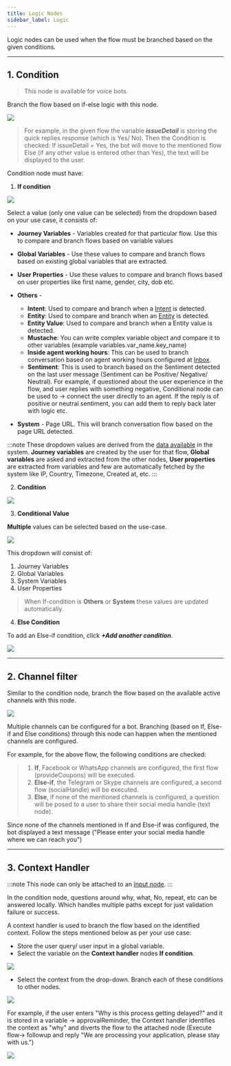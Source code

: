 ```yaml
---
title: Logic Nodes
sidebar_label: Logic 
---
```

Logic nodes can be used when the flow must be branched based on the given conditions. 

---

## 1. Condition

> This node is available for voice bots. 


Branch the flow based on if-else logic with this node.

![](https://i.imgur.com/0XiTCxA.jpg)

> For example, in the given flow the variable _**issueDetail**_ is storing the quick replies response (which is Yes/ No). Then the Condition is checked:
> If issueDetail = Yes, the bot will move to the mentioned flow 
Else (if any other value is entered other than Yes), the text will be displayed to the user. 


Condition node must have:

1. **If condition**

![](https://i.imgur.com/EncYoay.png)
 
Select a value (only one value can be selected) from the dropdown based on your use case, it consists of: 

* **Journey Variables** - Variables created for that particular flow. Use this to compare and branch flows based on variable values
* **Global Variables** - Use these values to compare and branch flows based on existing global variables that are extracted.
* **User Properties** - Use these values to compare and branch flows based on user properties like first name, gender, city, dob etc.
* **Others** -
    * **Intent**: Used to compare and branch when a [Intent](https://docs.yellow.ai/docs/platform_concepts/studio/train/intents) is detected.
    * **Entity**: Used to compare and branch when an [Entity](https://docs.yellow.ai/docs/platform_concepts/studio/train/entities) is detected.
    * **Entity Value**: Used to compare and branch when a Entity value is detected. 
    * **Mustache**: You can write complex variable object and compare it to other variables (example variables.var_name.key_name)
    * **Inside agent working hours**: This can be used to branch conversation based on agent working hours configured at [Inbox](https://docs.yellow.ai/docs/platform_concepts/inbox/inbox/#agentstatus).
    * **Sentiment**: This is used to branch based on the Sentiment detected on the last user message (Sentiment can be Positive/ Negative/ Neutral). For example, if questioned about the user experience in the flow, and user replies with something negative, Conditional node can be used to → connect the user directly to an agent. If the reply is of positive or neutral sentiment, you can add them to reply back later with logic etc. 


* **System** - Page URL. This will branch conversation flow based on the page URL detected. 

    
:::note
 These dropdown values are derived from the [data available](https://docs.yellow.ai/docs/platform_concepts/engagement/cdp/user_data_segments/cdp_data/#user-property-data-types) in the system. **Journey variables** are created by the user for that flow, **Global variables** are asked and extracted from the other nodes, **User properties** are extracted from variables and few are automatically fetched by the system like IP, Country, Timezone, Created at, etc. 
:::

2. **Condition**

![](https://i.imgur.com/3dmobD9.png)

3. **Conditional Value**

**Multiple** values can be selected based on the use-case. 

![](https://i.imgur.com/ZW4Mlpf.png)

This dropdown will consist of: 

1. Journey Variables
2. Global Variables
3. System Variables
4. User Properties

> When If-condition is **Others** or **System** these values are updated automatically.

4. **Else Condition**
 
To add an Else-if condition, click _**+Add another condition**_.

![](https://i.imgur.com/Oij3X9z.jpg)


---

## 2. Channel filter 

Similar to the condition node, branch the flow based on the available active channels with this node. 


![](https://i.imgur.com/t1lgUpG.jpg)

Multiple channels can be configured for a bot. Branching (based on If, Else-if and Else conditions) through this node can happen when the mentioned channels are configured. 

For example, for the above flow, the following conditions are checked:

> 1. **If**, Facebook or WhatsApp channels are configured, the first flow (provideCoupons) will be executed. 
>2. **Else-if**, the Telegram or Skype channels are configured, a second flow (socialHandle) will be executed. 
>3. **Else**, if none of the mentioned channels is configured, a question will be posed to a user to share their social media handle (text node). 

Since none of the channels mentioned in If and Else-if was configured, the bot displayed a text message ("Please enter your social media handle where we can reach you")


---

## 3. Context Handler

:::note
This node can only be attached to an [Input node](https://docs.yellow.ai/docs/platform_concepts/studio/build/nodes/prompt-nodes#15-input).
:::

In the condition node, questions around why, what, No, repeat, etc can be answered locally. Which handles multiple paths except for just validation failure or success.

A context handler is used to branch the flow based on the identified context. Follow the steps mentioned below as per your use case: 

* Store the user query/ user input in a global variable. 
* Select the variable on the **Context handler** nodes **If condition**.

 ![](https://i.imgur.com/qsiynIb.png)

* Select the context from the drop-down. Branch each of these conditions to other nodes. 


![](https://i.imgur.com/abxlkuP.png)


For example, if the user enters  "Why is this process getting delayed?" and it is stored in a variable -> approvalReminder, the Context handler identifies the context as "why" and diverts the flow to the attached node (Execute flow-> followup and reply "We are processing your application, please stay with us.")

![](https://i.imgur.com/Q9gSP2j.png)